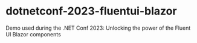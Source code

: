 # dotnetconf-2023-fluentui-blazor
Demo used during the .NET Conf 2023: Unlocking the power of the Fluent UI Blazor components
